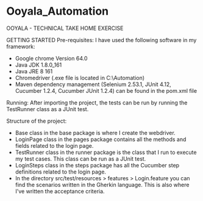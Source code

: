 # Ooyala_Automation
OOYALA - TECHNICAL TAKE HOME EXERCISE

GETTING STARTED
Pre-requisites:
I have used the following software in my framework:
- Google chrome Version 64.0
- Java JDK 1.8.0_161
- Java JRE 8 161
- Chromedriver (.exe file is located in C:\Automation)
- Maven dependency management (Selenium 2.53.1, JUnit 4.12, Cucumber 1.2.4, Cucumber JUnit 1.2.4) can be found in the pom.xml file

Running:
After importing the project, the tests can be run by running the TestRunner class as a JUnit test.

Structure of the project:
- Base class in the base package is where I create the webdriver.
- LoginPage class in the pages package contains all the methods and fields related to the login page.
- TestRunner class in the runner package is the class that I run to execute my test cases. This class can be run as a JUnit test.
- LoginSteps class in the steps package has all the Cucumber step definitions related to the login page.
- In the directory src/test/resources > features > Login.feature you can find the scenarios written in the Gherkin language.
  This is also where I've written the acceptance criteria.
